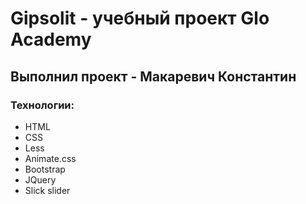 # Gipsolit - учебный проект Glo Academy
## Выполнил проект - Макаревич Константин
### Технологии:
- HTML
- CSS
- Less
- Animate.css
- Bootstrap
- JQuery
- Slick slider
